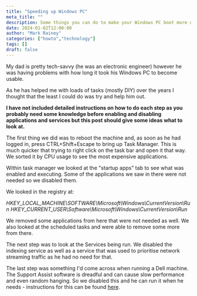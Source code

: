 ```yaml
---
title: "Speeding up Windows PC"
meta_title: ""
description: Some things you can do to make your Windows PC boot more quickly and potentially run faster
date: 2024-01-02T12:00:00
author: "Mark Rainey"
categories: ["howto","technology"]
tags: []
draft: false
---
```


My dad is pretty tech-savvy (he was an electronic engineer) however he was having problems with how long it took his Windows PC to become usable.


As he has helped me with loads of tasks (mostly DIY) over the years I thought  that the least I could do was try and help him out.

**I have not included detailed instructions on how to do each step as you probably need some knowledge before enabling and disabling applications and services but this post should give some ideas what to look at.**

The first thing we did was to reboot the machine and, as soon as he had logged in, press CTRL+Shift+Escape to bring up Task Manager. This is much quicker that trying to right click on the task bar and open it that way. We sorted it by CPU usage to see the most expensive applications.

Within task manager we looked at the "startup apps" tab to see what was enabled and executing. Some of the applications we saw in there were not needed so we disabled them.

We looked in the registry at:

*HKEY_LOCAL_MACHINE\SOFTWARE\Microsoft\Windows\CurrentVersion\Run*
*HKEY_CURRENT_USER\Software\Microsoft\Windows\CurrentVersion\Run*

We removed some applications from here that were not needed as well. We also looked at the scheduled tasks and were able to remove some more from there.

The next step was to look at the Services being run. We disabled the indexing service as well as a service that was used to prioritise network streaming traffic as he had no need for that.

The last step was something I'd come across when running a Dell machine. The Support Assist software is dreadful and can cause slow performance and even random hanging. So we disabled this and he can run it when he needs - instructions for this can be found [here](@/posts/dellFreezing.md).
